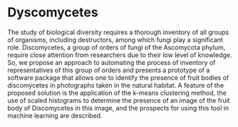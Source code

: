 # Dyscomycetes
The study of biological diversity requires a thorough inventory of all groups of organisms, including destructors, among which fungi play a significant role. Discomycetes, a group of orders of fungi of the Ascomycota phylum, require close attention from researchers due to their low level of knowledge. So, we propose an approach to automating the process of inventory of representatives of this group of orders and presents a prototype of a software package that allows one to identify the presence of fruit bodies of discomycetes in photographs taken in the natural habitat. A feature of the proposed solution is the application of the k-means clustering method, the use of scaled histograms to determine the presence of an image of the fruit body of Discomycetes in this image, and the prospects for using this tool in machine learning are described.
